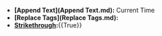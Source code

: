 - **[Append Text](Append Text.md):** Current Time
- **[Replace Tags](Replace Tags.md):**
- **[Strikethrough](Strikethrough.md):**{{True}}
